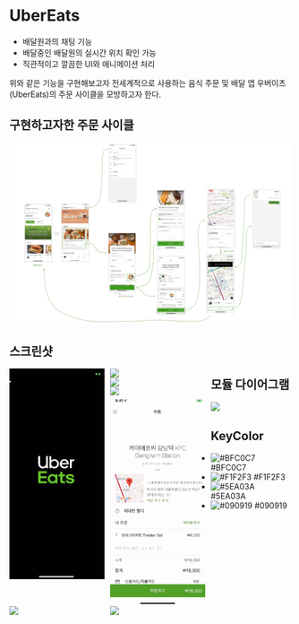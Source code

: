 
# UberEats

* 배달원과의 채팅 기능
* 배달중인 배달원의 실시간 위치 확인 가능
* 직관적이고 깔끔한 UI와 애니메이션 처리

위와 같은 기능을 구현해보고자 전세계적으로 사용하는 음식 주문 및 배달 앱 우버이츠(UberEats)의 주문 사이클을 모방하고자 한다.

## 구현하고자한 주문 사이클
<div>
<img src="/images/uberEatsCycle.jpeg">
</div>

## 스크린샷
<div>
<img src="/images/uberEatsGifs/splash.gif" width="170" style="float: left; margin-right: 10px;"/>
<img src="/images/uberEatsGifs/foodMarket.gif" width="170" style="float: left; margin-right: 10px;"/>
<img src="/images/uberEatsGifs/store.gif" width="170" style="float: left; margin-right: 10px;"/>
<img src="/images/uberEatsGifs/foodOption.gif" width="170" style="float: left; margin-right: 10px;"/>
</div>


<div>
<img src="/images/uberEatsGifs/cart.gif" width="170" style="float: left; margin-right: 10px;"/>
<img src="/images/uberEatsGifs/deliveryMap.gif" width="170" style="float: left; margin-right: 10px;"/>
<img src="/images/uberEatsGifs/deliveryStart.gif" width="170" style="float: left; margin-right: 10px;"/>
</div>

## 모듈 다이어그램

<div>
<img src="/images/UberEats.png"/>
</div>

## KeyColor

* ![#BFC0C7](https://placehold.it/15/BFC0C7/000000?text=+) #BFC0C7
* ![#F1F2F3](https://placehold.it/15/F1F2F3/000000?text=+) #F1F2F3
* ![#5EA03A](https://placehold.it/15/5EA03A/000000?text=+) #5EA03A
* ![#090919](https://placehold.it/15/090919/000000?text=+) #090919

